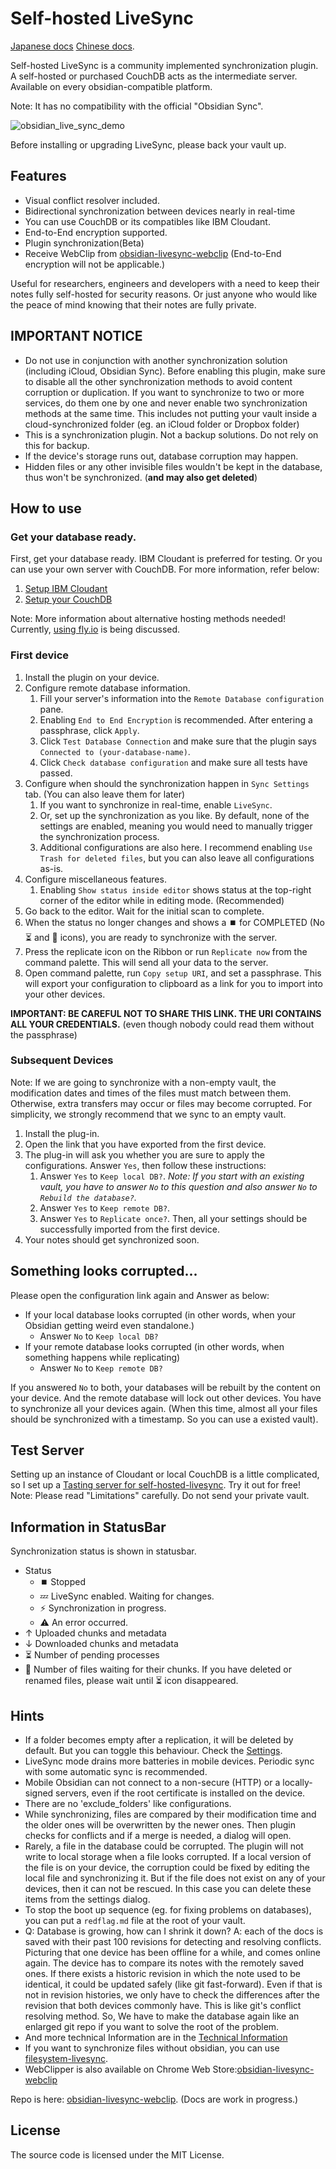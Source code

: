# Self-hosted LiveSync

[Japanese docs](./README_ja.md) [Chinese docs](./README_cn.md).

Self-hosted LiveSync is a community implemented synchronization plugin.  
A self-hosted or purchased CouchDB acts as the intermediate server. Available on every obsidian-compatible platform.

Note: It has no compatibility with the official "Obsidian Sync".

![obsidian_live_sync_demo](https://user-images.githubusercontent.com/45774780/137355323-f57a8b09-abf2-4501-836c-8cb7d2ff24a3.gif)

Before installing or upgrading LiveSync, please back your vault up.

## Features

-   Visual conflict resolver included.
-   Bidirectional synchronization between devices nearly in real-time
-   You can use CouchDB or its compatibles like IBM Cloudant.
-   End-to-End encryption supported.
-   Plugin synchronization(Beta)
-   Receive WebClip from [obsidian-livesync-webclip](https://chrome.google.com/webstore/detail/obsidian-livesync-webclip/jfpaflmpckblieefkegjncjoceapakdf) (End-to-End encryption will not be applicable.)

Useful for researchers, engineers and developers with a need to keep their notes fully self-hosted for security reasons. Or just anyone who would like the peace of mind knowing that their notes are fully private. 

## IMPORTANT NOTICE

-   Do not use in conjunction with another synchronization solution (including iCloud, Obsidian Sync). Before enabling this plugin, make sure to disable all the other synchronization methods to avoid content corruption or duplication. If you want to synchronize to two or more services, do them one by one and never enable two synchronization methods at the same time.
    This includes not putting your vault inside a cloud-synchronized folder (eg. an iCloud folder or Dropbox folder)
-   This is a synchronization plugin. Not a backup solutions. Do not rely on this for backup.
-   If the device's storage runs out, database corruption may happen.
-   Hidden files or any other invisible files wouldn't be kept in the database, thus won't be synchronized. (**and may also get deleted**)

## How to use

### Get your database ready.

First, get your database ready. IBM Cloudant is preferred for testing. Or you can use your own server with CouchDB. For more information, refer below:
1. [Setup IBM Cloudant](docs/setup_cloudant.md)
2. [Setup your CouchDB](docs/setup_own_server.md)

Note: More information about alternative hosting methods needed! Currently, [using fly.io](https://github.com/vrtmrz/obsidian-livesync/discussions/85) is being discussed.

### First device

1. Install the plugin on your device.
2. Configure remote database information.
	1. Fill your server's information into the `Remote Database configuration` pane.
	2. Enabling `End to End Encryption` is recommended. After entering a passphrase, click `Apply`.
	3. Click `Test Database Connection` and make sure that the plugin says `Connected to (your-database-name)`.
	4. Click `Check database configuration` and make sure all tests have passed.
3. Configure when should the synchronization happen in `Sync Settings` tab. (You can also leave them for later)
	1. If you want to synchronize in real-time, enable `LiveSync`.
	2. Or, set up the synchronization as you like. By default, none of the settings are enabled, meaning you would need to manually trigger the synchronization process.
	3. Additional configurations are also here. I recommend enabling `Use Trash for deleted files`, but you can also leave all configurations as-is.
4. Configure miscellaneous features.
	1. Enabling `Show status inside editor` shows status at the top-right corner of the editor while in editing mode. (Recommended)
5. Go back to the editor. Wait for the initial scan to complete.
6. When the status no longer changes and shows a ⏹️ for COMPLETED (No ⏳ and 🧩 icons), you are ready to synchronize with the server.
7. Press the replicate icon on the Ribbon or run `Replicate now` from the command palette. This will send all your data to the server.
8. Open command palette, run `Copy setup URI`, and set a passphrase. This will export your configuration to clipboard as a link for you to import into your other devices.

**IMPORTANT: BE CAREFUL NOT TO SHARE THIS LINK. THE URI CONTAINS ALL YOUR CREDENTIALS.** (even though nobody could read them without the passphrase)

### Subsequent Devices

Note: If we are going to synchronize with a non-empty vault, the modification dates and times of the files must match between them. Otherwise, extra transfers may occur or files may become corrupted.
For simplicity, we strongly recommend that we sync to an empty vault.

1. Install the plug-in.
2. Open the link that you have exported from the first device.
3. The plug-in will ask you whether you are sure to apply the configurations. Answer `Yes`, then follow these instructions:
	1. Answer `Yes` to `Keep local DB?`.
		*Note: If you start with an existing vault, you have to answer `No` to this question and also answer `No` to `Rebuild the database?`.*
	2. Answer `Yes` to `Keep remote DB?`.
	3. Answer `Yes` to `Replicate once?`.
	Then, all your settings should be successfully imported from the first device.
4. Your notes should get synchronized soon.

## Something looks corrupted...

Please open the configuration link again and Answer as below:
- If your local database looks corrupted (in other words, when your Obsidian getting weird even standalone.)
	- Answer `No` to `Keep local DB?`
- If your remote database looks corrupted (in other words, when something happens while replicating)
	- Answer `No` to `Keep remote DB?`

If you answered `No` to both, your databases will be rebuilt by the content on your device. And the remote database will lock out other devices. You have to synchronize all your devices again. (When this time, almost all your files should be synchronized with a timestamp. So you can use a existed vault).

## Test Server

Setting up an instance of Cloudant or local CouchDB is a little complicated, so I set up a [Tasting server for self-hosted-livesync](https://olstaste.vrtmrz.net/). Try it out for free!  
Note: Please read "Limitations" carefully. Do not send your private vault.

## Information in StatusBar

Synchronization status is shown in statusbar.

-   Status
    -   ⏹️ Stopped
    -   💤 LiveSync enabled. Waiting for changes.
    -   ⚡️ Synchronization in progress.
    -   ⚠ An error occurred.
-   ↑ Uploaded chunks and metadata
-   ↓ Downloaded chunks and metadata
-   ⏳ Number of pending processes
-   🧩 Number of files waiting for their chunks.
If you have deleted or renamed files, please wait until ⏳ icon disappeared.


## Hints
-   If a folder becomes empty after a replication, it will be deleted by default. But you can toggle this behaviour. Check the [Settings](docs/settings.md).
-   LiveSync mode drains more batteries in mobile devices. Periodic sync with some automatic sync is recommended.
-   Mobile Obsidian can not connect to a non-secure (HTTP) or a locally-signed servers, even if the root certificate is installed on the device.
-   There are no 'exclude_folders' like configurations.
-   While synchronizing, files are compared by their modification time and the older ones will be overwritten by the newer ones. Then plugin checks for conflicts and if a merge is needed, a dialog will open.
-   Rarely, a file in the database could be corrupted. The plugin will not write to local storage when a file looks corrupted. If a local version of the file is on your device, the corruption could be fixed by editing the local file and synchronizing it. But if the file does not exist on any of your devices, then it can not be rescued. In this case you can delete these items from the settings dialog.
-   To stop the boot up sequence (eg. for fixing problems on databases), you can put a `redflag.md` file at the root of your vault.
-   Q: Database is growing, how can I shrink it down?
    A: each of the docs is saved with their past 100 revisions for detecting and resolving conflicts. Picturing that one device has been offline for a while, and comes online again. The device has to compare its notes with the remotely saved ones. If there exists a historic revision in which the note used to be identical, it could be updated safely (like git fast-forward). Even if that is not in revision histories, we only have to check the differences after the revision that both devices commonly have. This is like git's conflict resolving method. So, We have to make the database again like an enlarged git repo if you want to solve the root of the problem.
-   And more technical Information are in the [Technical Information](docs/tech_info.md)
-   If you want to synchronize files without obsidian, you can use [filesystem-livesync](https://github.com/vrtmrz/filesystem-livesync).
-   WebClipper is also available on Chrome Web Store:[obsidian-livesync-webclip](https://chrome.google.com/webstore/detail/obsidian-livesync-webclip/jfpaflmpckblieefkegjncjoceapakdf)

Repo is here: [obsidian-livesync-webclip](https://github.com/vrtmrz/obsidian-livesync-webclip). (Docs are work in progress.)

## License

The source code is licensed under the MIT License.
